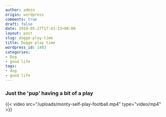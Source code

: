 ```yaml
---
author: admin
origin: wordpress
comments: true
draft: false
date: 2018-05-27T17:43:13+00:00
layout: post
slug: dogge-play-time
title: Dogge play time
wordpress_id: 1403
categories:
- Dog
- good life
tags: 
- dog
- good life
---
```

### Just the 'pup' having a bit of a play

 {{< video src="/uploads/monty-self-play-football.mp4" type="video/mp4" >}}
